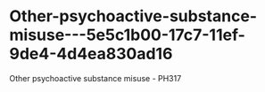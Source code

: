 # Other-psychoactive-substance-misuse---5e5c1b00-17c7-11ef-9de4-4d4ea830ad16
Other psychoactive substance misuse - PH317
